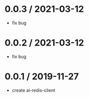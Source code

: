 0.0.3 / 2021-03-12
==================

 * fix bug

0.0.2 / 2021-03-12
==================

 * fix bug

0.0.1 / 2019-11-27
==================

 * create ai-redis-client
